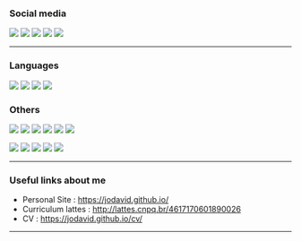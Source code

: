 
### Social media

[![](https://img.shields.io/badge/LinkedIn-0077B5?style=for-the-badge&logo=linkedin&logoColor=white)](https://www.linkedin.com/in/jodavidferreira/)
[![](https://img.shields.io/badge/Twitter-1DA1F2?style=for-the-badge&logo=twitter&logoColor=white)](https://twitter.com/jodavidferreira)
[![](https://img.shields.io/badge/Instagram-E4405F?style=for-the-badge&logo=instagram&logoColor=white)](https://www.instagram.com/jodavidferreira/)
[![](https://img.shields.io/badge/ProtonMail-8B89CC?style=for-the-badge&logo=protonmail&logoColor=white)](mailto:jodavid@protonmail.com)
[![](https://img.shields.io/badge/WhatsApp-25D366?style=for-the-badge&logo=whatsapp&logoColor=white)](https://api.whatsapp.com/send?phone=5583996602165&text=Ol%C3%A1!%20Cheguei%20aqui%20pelo%20seu%20GitHub!)

---

### Languages

![](https://img.shields.io/badge/R-276DC3?style=for-the-badge&logo=r&logoColor=white)
![](https://img.shields.io/badge/Python-3776AB?style=for-the-badge&logo=python&logoColor=white)
![](https://img.shields.io/badge/Julia-9558B2?style=for-the-badge&logo=julia&logoColor=white)
![](https://img.shields.io/badge/C-00599C?style=for-the-badge&logo=c&logoColor=white)



### Others

![](https://img.shields.io/badge/Git-F05032?style=for-the-badge&logo=git&logoColor=white)
![](https://img.shields.io/badge/Markdown-000000?style=for-the-badge&logo=markdown&logoColor=white)
![](https://img.shields.io/badge/HTML5-E34F26?style=for-the-badge&logo=html5&logoColor=white)
![](https://img.shields.io/badge/CSS-239120?&style=for-the-badge&logo=css3&logoColor=white)
![](https://img.shields.io/badge/conda-342B029.svg?&style=for-the-badge&logo=anaconda&logoColor=white)
![](https://img.shields.io/badge/PowerBI-F2C811?style=for-the-badge&logo=Power%20BI&logoColor=white)

![](https://github-profile-summary-cards.vercel.app/api/cards/profile-details?username=jodavid&theme=github_dark)
![](https://github-profile-summary-cards.vercel.app/api/cards/stats?username=jodavid&theme=github_dark)
![](https://github-profile-summary-cards.vercel.app/api/cards/productive-time?username=jodavid&theme=github_dark)
![](https://github-profile-summary-cards.vercel.app/api/cards/repos-per-language?username=jodavid&theme=github_dark)
![](https://github-profile-summary-cards.vercel.app/api/cards/most-commit-language?username=jodavid&theme=github_dark)

---

### Useful links about me

* Personal Site : https://jodavid.github.io/
* Curriculum lattes : http://lattes.cnpq.br/4617170601890026
* CV : https://jodavid.github.io/cv/

---

<!--

### Hi there 👋

**Jodavid/jodavid** is a ✨ _special_ ✨ repository because its `README.md` (this file) appears on your GitHub profile.

Here are some ideas to get you started:

- 🔭 I’m currently working on ...
- 🌱 I’m currently learning ...
- 👯 I’m looking to collaborate on ...
- 🤔 I’m looking for help with ...
- 💬 Ask me about ...
- 📫 How to reach me: ...
- 😄 Pronouns: ...
- ⚡ Fun fact: ...
-->
